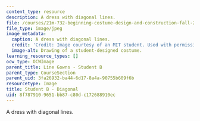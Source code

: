 ```yaml
---
content_type: resource
description: A dress with diagonal lines.
file: /courses/21m-732-beginning-costume-design-and-construction-fall-2008/8f7879109651bb87c80dc172688910ec_diagonal2.jpg
file_type: image/jpeg
image_metadata:
  caption: A dress with diagonal lines.
  credit: 'Credit: Image courtesy of an MIT student. Used with permission.'
  image-alt: Drawing of a student-designed costume.
learning_resource_types: []
ocw_type: OCWImage
parent_title: Line Gowns - Student B
parent_type: CourseSection
parent_uid: 3fa26932-ba44-6d17-8a4a-90755b609f6b
resourcetype: Image
title: Student B - Diagonal
uid: 8f787910-9651-bb87-c80d-c172688910ec
---
```

A dress with diagonal lines.

